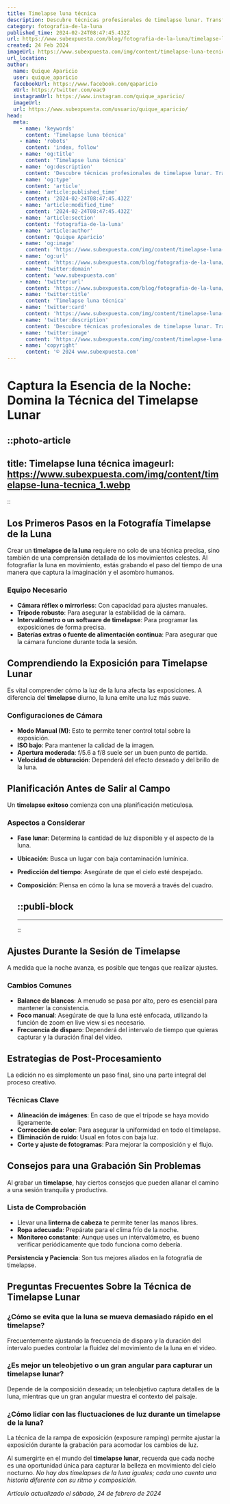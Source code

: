 ```yaml
---
title: Timelapse luna técnica
description: Descubre técnicas profesionales de timelapse lunar. Transforma la noche en arte capturando la belleza en movimiento de la luna.
category: fotografia-de-la-luna
published_time: 2024-02-24T08:47:45.432Z
url: https://www.subexpuesta.com/blog/fotografia-de-la-luna/timelapse-luna-tecnica
created: 24 Feb 2024
imageUrl: https://www.subexpuesta.com/img/content/timelapse-luna-tecnica_1.webp
url_location:
author:
  name: Quique Aparicio
  user: quique_aparicio
  facebookUrl: https://www.facebook.com/qaparicio
  xUrl: https://twitter.com/eac9
  instagramUrl: https://www.instagram.com/quique_aparicio/
  imageUrl: 
  url: https://www.subexpuesta.com/usuario/quique_aparicio/
head:
  meta:
    - name: 'keywords'
      content: 'Timelapse luna técnica'
    - name: 'robots'
      content: 'index, follow'
    - name: 'og:title'
      content: 'Timelapse luna técnica'
    - name: 'og:description'
      content: 'Descubre técnicas profesionales de timelapse lunar. Transforma la noche en arte capturando la belleza en movimiento de la luna.'
    - name: 'og:type'
      content: 'article'
    - name: 'article:published_time'
      content: '2024-02-24T08:47:45.432Z'
    - name: 'article:modified_time'
      content: '2024-02-24T08:47:45.432Z'
    - name: 'article:section'
      content: 'fotografia-de-la-luna'
    - name: 'article:author'
      content: 'Quique Aparicio'
    - name: 'og:image'
      content: 'https://www.subexpuesta.com/img/content/timelapse-luna-tecnica_1.webp'
    - name: 'og:url'
      content: 'https://www.subexpuesta.com/blog/fotografia-de-la-luna/timelapse-luna-tecnica'
    - name: 'twitter:domain'
      content: 'www.subexpuesta.com'
    - name: 'twitter:url'
      content: 'https://www.subexpuesta.com/blog/fotografia-de-la-luna/timelapse-luna-tecnica'
    - name: 'twitter:title'
      content: 'Timelapse luna técnica'
    - name: 'twitter:card'
      content: 'https://www.subexpuesta.com/img/content/timelapse-luna-tecnica_1.webp'
    - name: 'twitter:description'
      content: 'Descubre técnicas profesionales de timelapse lunar. Transforma la noche en arte capturando la belleza en movimiento de la luna.'
    - name: 'twitter:image'
      content: 'https://www.subexpuesta.com/img/content/timelapse-luna-tecnica_1.webp'
    - name: 'copyright'
      content: '© 2024 www.subexpuesta.com'
---
```

# Captura la Esencia de la Noche: Domina la Técnica del Timelapse Lunar


::photo-article
---
title: Timelapse luna técnica
imageurl: https://www.subexpuesta.com/img/content/timelapse-luna-tecnica_1.webp
---
::


## Los Primeros Pasos en la Fotografía Timelapse de la Luna

Crear un **timelapse de la luna** requiere no solo de una técnica precisa, sino también de una comprensión detallada de los movimientos celestes. Al fotografiar la luna en movimiento, estás grabando el paso del tiempo de una manera que captura la imaginación y el asombro humanos.

### Equipo Necesario

- **Cámara réflex o mirrorless**: Con capacidad para ajustes manuales.
- **Trípode robusto**: Para asegurar la estabilidad de la cámara.
- **Intervalómetro o un software de timelapse**: Para programar las exposiciones de forma precisa.
- **Baterías extras o fuente de alimentación continua**: Para asegurar que la cámara funcione durante toda la sesión.

## Comprendiendo la Exposición para Timelapse Lunar

Es vital comprender cómo la luz de la luna afecta las exposiciones. A diferencia del **timelapse** diurno, la luna emite una luz más suave.

### Configuraciones de Cámara

- **Modo Manual (M)**: Esto te permite tener control total sobre la exposición.
- **ISO bajo**: Para mantener la calidad de la imagen.
- **Apertura moderada**: f/5.6 a f/8 suele ser un buen punto de partida.
- **Velocidad de obturación**: Dependerá del efecto deseado y del brillo de la luna.

## Planificación Antes de Salir al Campo

Un **timelapse exitoso** comienza con una planificación meticulosa.

### Aspectos a Considerar

- **Fase lunar**: Determina la cantidad de luz disponible y el aspecto de la luna.
- **Ubicación**: Busca un lugar con baja contaminación lumínica.
- **Predicción del tiempo**: Asegúrate de que el cielo esté despejado.
- **Composición**: Piensa en cómo la luna se moverá a través del cuadro.


  ::publi-block
  ---
  ---
  ::
  
  
## Ajustes Durante la Sesión de Timelapse

A medida que la noche avanza, es posible que tengas que realizar ajustes.

### Cambios Comunes

- **Balance de blancos**: A menudo se pasa por alto, pero es esencial para mantener la consistencia.
- **Foco manual**: Asegúrate de que la luna esté enfocada, utilizando la función de zoom en live view si es necesario.
- **Frecuencia de disparo**: Dependerá del intervalo de tiempo que quieras capturar y la duración final del video.

## Estrategias de Post-Procesamiento

La edición no es simplemente un paso final, sino una parte integral del proceso creativo.

### Técnicas Clave

- **Alineación de imágenes**: En caso de que el trípode se haya movido ligeramente.
- **Corrección de color**: Para asegurar la uniformidad en todo el timelapse.
- **Eliminación de ruido**: Usual en fotos con baja luz.
- **Corte y ajuste de fotogramas**: Para mejorar la composición y el flujo.

## Consejos para una Grabación Sin Problemas

Al grabar un **timelapse**, hay ciertos consejos que pueden allanar el camino a una sesión tranquila y productiva.

### Lista de Comprobación

- Llevar una **linterna de cabeza** te permite tener las manos libres.
- **Ropa adecuada**: Prepárate para el clima frío de la noche.
- **Monitoreo constante**: Aunque uses un intervalómetro, es bueno verificar periódicamente que todo funciona como debería.

**Persistencia y Paciencia**: Son tus mejores aliados en la fotografía de timelapse.

## Preguntas Frecuentes Sobre la Técnica de Timelapse Lunar

### ¿Cómo se evita que la luna se mueva demasiado rápido en el timelapse?

Frecuentemente ajustando la frecuencia de disparo y la duración del intervalo puedes controlar la fluidez del movimiento de la luna en el video.

### ¿Es mejor un teleobjetivo o un gran angular para capturar un timelapse lunar?

Depende de la composición deseada; un teleobjetivo captura detalles de la luna, mientras que un gran angular muestra el contexto del paisaje.

### ¿Cómo lidiar con las fluctuaciones de luz durante un timelapse de la luna?

La técnica de la rampa de exposición (exposure ramping) permite ajustar la exposición durante la grabación para acomodar los cambios de luz.

Al sumergirte en el mundo del **timelapse lunar**, recuerda que cada noche es una oportunidad única para capturar la belleza en movimiento del cielo nocturno. _No hay dos timelapses de la luna iguales; cada uno cuenta una historia diferente con su ritmo y composición_.

_Artículo actualizado el sábado, 24 de febrero de 2024_